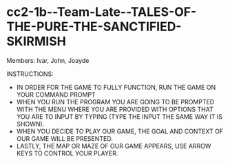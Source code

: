 # cc2-1b--Team-Late--TALES-OF-THE-PURE-THE-SANCTIFIED-SKIRMISH
Members: Ivar, John, Joayde


INSTRUCTIONS:
- IN ORDER FOR THE GAME TO FULLY FUNCTION, RUN THE GAME ON YOUR COMMAND PROMPT
- WHEN YOU RUN THE PROGRAM YOU ARE GOING TO BE PROMPTED WITH THE MENU WHERE YOU ARE PROVIDED WITH OPTIONS THAT YOU ARE TO INPUT BY TYPING (TYPE THE INPUT THE SAME WAY IT IS SHOWN).
- WHEN YOU DECIDE TO PLAY OUR GAME, THE GOAL AND CONTEXT OF OUR GAME WILL BE PRESENTED.
- LASTLY, THE MAP OR MAZE OF OUR GAME APPEARS, USE ARROW KEYS TO CONTROL YOUR PLAYER.

